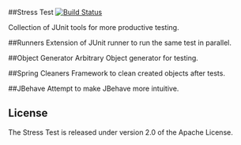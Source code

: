 ##Stress Test
[![Build Status](https://travis-ci.org/clemble/clemble-test.png)](https://travis-ci.org/clemble/clemble-test.png)

Collection of JUnit tools for more productive testing.

##Runners
Extension of JUnit runner to run the same test in parallel.



##Object Generator
Arbitrary Object generator for testing.

##Spring Cleaners
Framework to clean created objects after tests.

##JBehave
Attempt to make JBehave more intuitive.

## License
The Stress Test is released under version 2.0 of the Apache License.

